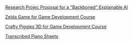 [Research Projec Proposal for a "Backboned" Explainable AI](proposal/index.md)


[Zelda Game for Game Development Course](zelda_game/index.md)

[Crafty Piggies 3D for Game Development Course](crafty_piggies/index.md)

[Transcribed Piano Sheets](piano_sheets/index.md)